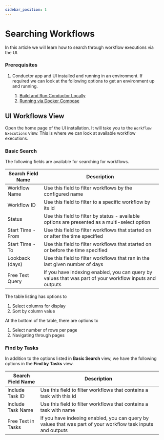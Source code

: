 ```yaml
---
sidebar_position: 1
---
```


# Searching Workflows

In this article we will learn how to search through workflow executions via the UI.

### Prerequisites

1. Conductor app and UI installed and running in an environment. If required we can look at the following options to get
   an environment up and running.

    1. [Build and Run Conductor Locally](/content/docs/getting-started/install/running-locally)
    2. [Running via Docker Compose](/content/docs/getting-started/install/running-locally-docker)

## UI Workflows View

Open the home page of the UI installation. It will take you to the `Workflow Executions` view. This is where we can look
at available workflow executions.

### Basic Search

The following fields are available for searching for workflows.

| Search Field Name | Description                                                                                             |
|-------------------|---------------------------------------------------------------------------------------------------------|
| Workflow Name     | Use this field to filter workflows by the configured name                                               |
| Workflow ID       | Use this field to filter to a specific workflow by its id                                               |
| Status            | Use this field to filter by status - available options are presented as a multi-select option           |
| Start Time - From | Use this field to filter workflows that started on or after the time specified                          |
| Start Time - To   | Use this field to filter workflows that started on or before the time specified                         |
| Lookback (days)   | Use this field to filter workflows that ran in the last given number of days                            |
| Free Text Query   | If you have indexing enabled, you can query by values that was part of your workflow inputs and outputs |

The table listing has options to
1. Select columns for display
2. Sort by column value

At the bottom of the table, there are options to
1. Select number of rows per page
2. Navigating through pages

### Find by Tasks

In addition to the options listed in **Basic Search** view, we have the following options in the **Find by Tasks** view.

| Search Field Name  | Description                                                                                                  |
|--------------------|--------------------------------------------------------------------------------------------------------------|
| Include Task ID    | Use this field to filter workflows that contains a task with this id                                         |
| Include Task Name  | Use this field to filter workflows that contains a task with name                                            |
| Free Text in Tasks | If you have indexing enabled, you can query by values that was part of your workflow task inputs and outputs |

